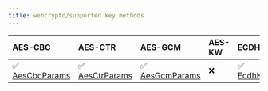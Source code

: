 ```yaml
---
title: webcrypto/supported key methods
---
```


| AES-CBC                                                                                        | AES-CTR                                                                                        | AES-GCM                                                                                        | AES-KW | ECDH                                                                                                          | ECDSA                                                                                         | HMAC                                                                                                    | RSA-OAEP                                                                                                          | RSASSA-PKCS1-v1_5                                                                                                 | RSA-PSS                                                                                                           |
| :--------------------------------------------------------------------------------------------- | :--------------------------------------------------------------------------------------------- | :--------------------------------------------------------------------------------------------- | :----- | :------------------------------------------------------------------------------------------------------------ | :-------------------------------------------------------------------------------------------- | :------------------------------------------------------------------------------------------------------ | :---------------------------------------------------------------------------------------------------------------- | :---------------------------------------------------------------------------------------------------------------- | :---------------------------------------------------------------------------------------------------------------- |
| ✅ [AesCbcParams](https://grafana.com/docs/k6/<K6_VERSION>/javascript-api/crypto/aescbcparams) | ✅ [AesCtrParams](https://grafana.com/docs/k6/<K6_VERSION>/javascript-api/crypto/aesctrparams) | ✅ [AesGcmParams](https://grafana.com/docs/k6/<K6_VERSION>/javascript-api/crypto/aesgcmparams) | ❌     | ✅ [EcdhKeyDeriveParams](https://grafana.com/docs/k6/<K6_VERSION>/javascript-api/crypto/ecdhkeyderiveparams/) | ✅ [EcdsaParams](https://grafana.com/docs/k6/<K6_VERSION>/javascript-api/crypto/ecdsaparams/) | ✅ [HmacKeyGenParams](https://grafana.com/docs/k6/<K6_VERSION>/javascript-api/crypto/hmackeygenparams/) | ✅ [RsaHashedImportParams](https://grafana.com/docs/k6/<K6_VERSION>/javascript-api/crypto/rsahashedimportparams/) | ✅ [RsaHashedImportParams](https://grafana.com/docs/k6/<K6_VERSION>/javascript-api/crypto/rsahashedimportparams/) | ✅ [RsaHashedImportParams](https://grafana.com/docs/k6/<K6_VERSION>/javascript-api/crypto/rsahashedimportparams/) |
